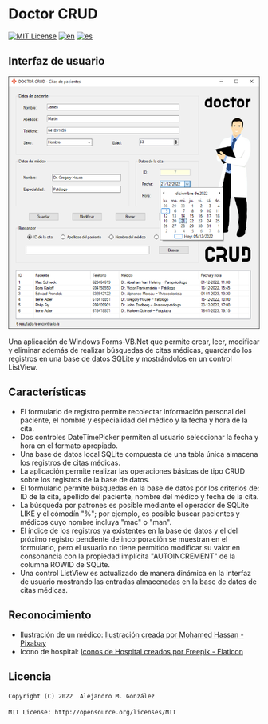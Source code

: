 Doctor CRUD
===============
[![MIT License](https://img.shields.io/badge/License-MIT-green.svg)](https://choosealicense.com/licenses/mit/)
[![en](https://img.shields.io/badge/lang-en-red.svg)](https://github.com/alejandroMAD/doctor-CRUD/blob/master/README.md)
[![es](https://img.shields.io/badge/lang-es-yellow.svg)](https://github.com/alejandroMAD/doctor-CRUD/blob/master/README.es.md)

Interfaz de usuario
----------
![Demo screenshot](/screenshot.png)

Una aplicación de Windows Forms-VB.Net que permite crear, leer, modificar y eliminar además de realizar búsquedas de citas médicas, guardando los registros en una base de datos SQLite y mostrándolos en un control ListView.

Características
-------------------
* El formulario de registro permite recolectar información personal del paciente, el nombre y especialidad del médico y la fecha y hora de la cita.
* Dos controles DateTimePicker permiten al usuario seleccionar la fecha y hora en el formato apropiado.
* Una base de datos local SQLite compuesta de una tabla única almacena los registros de citas médicas.
* La aplicación permite realizar las operaciones básicas de tipo CRUD sobre los registros de la base de datos.
* El formulario permite búsquedas en la base de datos por los criterios de: ID de la cita, apellido del paciente, nombre del médico y fecha de la cita.
* La búsqueda por patrones es posible mediante el operador de SQLite LIKE y el cómodín "%"; por ejemplo, es posible buscar pacientes y médicos cuyo nombre incluya "mac" o "man".
* El índice de los registros ya existentes en la base de datos y el del próximo registro pendiente de incorporación se muestran en el formulario, pero el usuario no tiene permitido modificar su valor en consonancia con la propiedad implícita "AUTOINCREMENT" de la columna ROWID de SQLite. 
* Una control ListView es actualizado de manera dinámica en la interfaz de usuario mostrando las entradas almacenadas en la base de datos de citas médicas.

Reconocimiento
-------------------

* Ilustración de un médico: [Ilustración creada por Mohamed Hassan - Pixabay](https://pixabay.com/images/id-2988137)
* Icono de hospital: [Iconos de Hospital creados por Freepik - Flaticon](https://www.flaticon.com/free-icons/hospital)

Licencia
--------
    Copyright (C) 2022  Alejandro M. González
    
    MIT License: http://opensource.org/licenses/MIT
